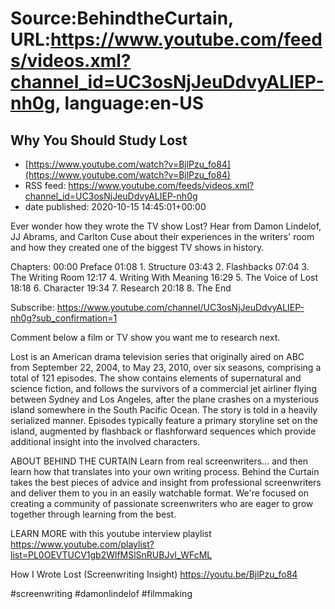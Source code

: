 # Source:BehindtheCurtain, URL:https://www.youtube.com/feeds/videos.xml?channel_id=UC3osNjJeuDdvyALIEP-nh0g, language:en-US

## Why You Should Study Lost
 - [https://www.youtube.com/watch?v=BjlPzu_fo84](https://www.youtube.com/watch?v=BjlPzu_fo84)
 - RSS feed: https://www.youtube.com/feeds/videos.xml?channel_id=UC3osNjJeuDdvyALIEP-nh0g
 - date published: 2020-10-15 14:45:01+00:00

Ever wonder how they wrote the TV show Lost? Hear from Damon Lindelof, JJ Abrams, and Carlton Cuse about their experiences in the writers' room and how they created one of the biggest TV shows in history.

Chapters:
00:00 Preface
01:08 1. Structure
03:43 2. Flashbacks 
07:04 3. The Writing Room
12:17 4. Writing With Meaning
16:29 5. The Voice of Lost
18:18 6. Character
19:34 7. Research
20:18 8. The End

Subscribe: https://www.youtube.com/channel/UC3osNjJeuDdvyALIEP-nh0g?sub_confirmation=1

Comment below a film or TV show you want me to research next.

Lost is an American drama television series that originally aired on ABC from September 22, 2004, to May 23, 2010, over six seasons, comprising a total of 121 episodes. The show contains elements of supernatural and science fiction, and follows the survivors of a commercial jet airliner flying between Sydney and Los Angeles, after the plane crashes on a mysterious island somewhere in the South Pacific Ocean. The story is told in a heavily serialized manner. Episodes typically feature a primary storyline set on the island, augmented by flashback or flashforward sequences which provide additional insight into the involved characters.

ABOUT BEHIND THE CURTAIN
Learn from real screenwriters... and then learn how that translates into your own writing process. Behind the Curtain takes the best pieces of advice and insight from professional screenwriters and deliver them to you in an easily watchable format. We're focused on creating a community of passionate screenwriters who are eager to grow together through learning from the best.

LEARN MORE with this youtube interview playlist
https://www.youtube.com/playlist?list=PL0OEVTUCV1gb2WlfMSlSnRUBJvl_WFcML

How I Wrote Lost (Screenwriting Insight)
https://youtu.be/BjlPzu_fo84

#screenwriting #damonlindelof #filmmaking

